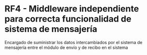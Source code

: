 # RF4 - Middleware independiente para correcta funcionalidad de sistema de mensajería


Encargado de suministrar los datos intercambiados por el sistema de mensajería entre el módulo de envío y de recibo en el sistema
